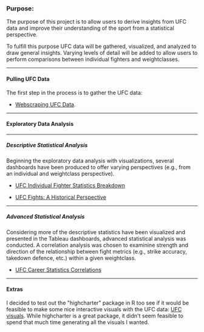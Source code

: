 ### Purpose:

The purpose of this project is to allow users to derive insights from UFC data and improve their understanding of the sport from a statistical perspective.

To fulfill this purpose UFC data will be gathered, visualized, and analyzed to draw general insights. Varying levels of detail will be added to allow users to perform comparisons between individual fighters and weightclasses.

---
#### Pulling UFC Data

The first step in the process is to gather the UFC data: 
- [Webscraping UFC Data](https://richard-j-obrien.github.io/2020-03-21-1-UFC-Webscraper-Report/).

---
#### Exploratory Data Analysis

---
##### Descriptive Statistical Analysis
Beginning the exploratory data analysis with visualizations, several dashboards have been produced to offer varying perspectives (e.g., from an individual and weightclass perspective).
  
- [UFC Individual Fighter Statistics Breakdown](https://public.tableau.com/profile/richard2368#!/vizhome/UFCFighterCareerStatisticsBreakdownv2_0/Individualvs_WeightClass)

- [UFC Fights: A Historical Perspective](https://public.tableau.com/profile/richard2368#!/vizhome/UFCHistoricalPerspectivev2_0/UFCFinishesOverTime)
  

---
##### Advanced Statistical Analysis
Considering more of the descriptive statistics have been visualized and presented in the Tableau dashboards, advanced statistical analysis was conducted. A correlation analysis was chosen to examinine strength and direction of the relationship between fight metrics (e.g., strike accuracy, takedown defence, etc.) within a given weightclass.


- [UFC Career Statistics Correlations](https://richard-j-obrien.github.io/2020-04-18-Advanced-Statistics-Analysis-Part-1/)
  

---
#### Extras

I decided to test out the "highcharter" package in R too see if it would be feasible to make some nice interactive visuals with the UFC data: [UFC visuals](https://richard-j-obrien.github.io/2020-03-24-Interactive-Highcharter/). While highcharter is a great package, it didn't seem feasible to spend that much time generating all the visuals I wanted.

